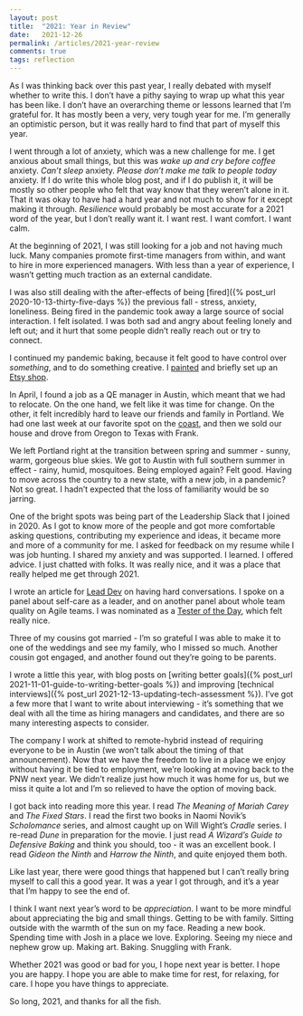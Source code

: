 ```yaml
---
layout: post
title:  "2021: Year in Review"
date:   2021-12-26
permalink: /articles/2021-year-review
comments: true
tags: reflection
---
```


As I was thinking back over this past year, I really debated with myself whether to write this. I don’t have a pithy saying to wrap up what this year has been like. I don’t have an overarching theme or lessons learned that I’m grateful for. It has mostly been a very, very tough year for me. I’m generally an optimistic person, but it was really hard to find that part of myself this year.

I went through a lot of anxiety, which was a new challenge for me. I get anxious about small things, but this was _wake up and cry before coffee_ anxiety. _Can’t sleep_ anxiety. _Please don’t make me talk to people today_ anxiety. If I do write this whole blog post, and if I do publish it, it will be mostly so other people who felt that way know that they weren’t alone in it. That it was okay to have had a hard year and not much to show for it except making it through. _Resilience_ would probably be most accurate for a 2021 word of the year, but I don’t really want it. I want rest. I want comfort. I want calm.

At the beginning of 2021, I was still looking for a job and not having much luck. Many companies promote first-time managers from within, and want to hire in more experienced managers. With less than a year of experience, I wasn’t getting much traction as an external candidate. 

I was also still dealing with the after-effects of being [fired]({% post_url 2020-10-13-thirty-five-days %}) the previous fall - stress, anxiety, loneliness. Being fired in the pandemic took away a large source of social interaction. I felt isolated. I was both sad and angry about feeling lonely and left out; and it hurt that some people didn’t really reach out or try to connect.

I continued my pandemic baking, because it felt good to have control over _something_, and to do something creative. I [painted](https://www.instagram.com/p/CKxJwj0h_hG/) and briefly set up an [Etsy shop](https://www.etsy.com/shop/studioaviva).

In April, I found a job as a QE manager in Austin, which meant that we had to relocate. On the one hand, we felt like it was time for change. On the other, it felt incredibly hard to leave our friends and family in Portland. We had one last week at our favorite spot on the [coast](https://www.instagram.com/p/COHC33HBH4a), and then we sold our house and drove from Oregon to Texas with Frank.

We left Portland right at the transition between spring and summer - sunny, warm, gorgeous blue skies. We got to Austin with full southern summer in effect - rainy, humid, mosquitoes. Being employed again? Felt good. Having to move across the country to a new state, with a new job, in a pandemic? Not so great. I hadn’t expected that the loss of familiarity would be so jarring. 

One of the bright spots was being part of the Leadership Slack that I joined in 2020. As I got to know more of the people and got more comfortable asking questions, contributing my experience and ideas, it became more and more of a community for me. I asked for feedback on my resume while I was job hunting. I shared my anxiety and was supported. I learned. I offered advice. I just chatted with folks. It was really nice, and it was a place that really helped me get through 2021.

I wrote an article for [Lead Dev](https://leaddev.com/communication-relationships/speaking-how-have-hard-conversations) on having hard conversations. I spoke on a panel about self-care as a leader, and on another panel about whole team quality on Agile teams. I was nominated as a [Tester of the Day](https://www.linkedin.com/feed/update/urn:li:activity:6858673684220018688), which felt really nice. 

Three of my cousins got married - I’m so grateful I was able to make it to one of the weddings and see my family, who I missed so much. Another cousin got engaged, and another found out they’re going to be parents. 

I wrote a little this year, with blog posts on [writing better goals]({% post_url 2021-11-01-guide-to-writing-better-goals %}) and improving [technical interviews]({% post_url 2021-12-13-updating-tech-assessment %}). I’ve got a few more that I want to write about interviewing - it’s something that we deal with all the time as hiring managers and candidates, and there are so many interesting aspects to consider.

The company I work at shifted to remote-hybrid instead of requiring everyone to be in Austin (we won’t talk about the timing of that announcement). Now that we have the freedom to live in a place we enjoy without having it be tied to employment, we’re looking at moving back to the PNW next year. We didn’t realize just how much it was home for us, but we miss it quite a lot and I’m so relieved to have the option of moving back.

I got back into reading more this year. I read _The Meaning of Mariah Carey_ and  _The Fixed Stars_. I read the first two books in Naomi Novik’s _Scholomance_ series, and almost caught up on Will Wight’s _Cradle_ series. I re-read _Dune_ in preparation for the movie. I just read _A Wizard’s Guide to Defensive Baking_ and think you should, too - it was an excellent book. I read _Gideon the Ninth_ and _Harrow the Ninth_, and quite enjoyed them both.

Like last year, there were good things that happened but I can’t really bring myself to call this a good year. It was a year I got through, and it’s a year that I’m happy to see the end of.

I think I want next year’s word to be _appreciation_. I want to be more mindful about appreciating the big and small things. Getting to be with family. Sitting outside with the warmth of the sun on my face. Reading a new book. Spending time with Josh in a place we love. Exploring. Seeing my niece and nephew grow up. Making art. Baking. Snuggling with Frank. 

Whether 2021 was good or bad for you, I hope next year is better. I hope you are happy. I hope you are able to make time for rest, for relaxing, for care. I hope you have things to appreciate. 

So long, 2021, and thanks for all the fish.
